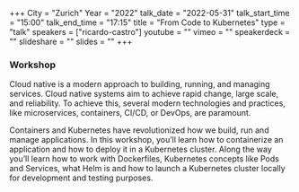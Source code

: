 +++
City = "Zurich"
Year = "2022"
talk_date = "2022-05-31"
talk_start_time = "15:00"
talk_end_time = "17:15"
title = "From Code to Kubernetes"
type = "talk"
speakers = ["ricardo-castro"]
youtube = ""
vimeo = ""
speakerdeck = ""
slideshare = ""
slides = ""
+++

### Workshop

Cloud native is a modern approach to building, running, and managing services. Cloud native systems aim to achieve rapid change, large scale, and reliability. To achieve this, several modern technologies and practices, like microservices, containers, CI/CD, or DevOps, are paramount.

Containers and Kubernetes have revolutionized how we build, run and manage applications. In this workshop, you’ll learn how to containerize an application and how to deploy it in a Kubernetes cluster. Along the way you’ll learn how to work with Dockerfiles, Kubernetes concepts like Pods and Services, what Helm is and how to launch a Kubernetes cluster locally for development and testing purposes.